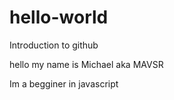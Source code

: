 # hello-world
Introduction to github


hello my name is Michael aka MAVSR

Im a begginer in javascript
